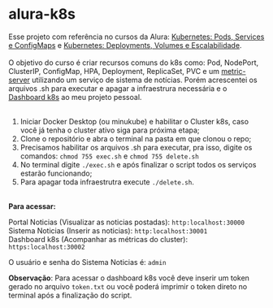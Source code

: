 # alura-k8s

Esse projeto com referência no cursos da Alura: [Kubernetes: Pods, Services e ConfigMaps](https://cursos.alura.com.br/course/kubernetes-pods-services-configmap) e [Kubernetes: Deployments, Volumes e Escalabilidade](https://cursos.alura.com.br/course/kubernetes-deployments-volumes-escalabilidade). <br/> <br/>
O objetivo do curso é criar recursos comuns do k8s como: Pod, NodePort, ClusterIP, ConfigMap, HPA, Deployment, ReplicaSet, PVC e um [metric-server](https://github.com/kubernetes-sigs/metrics-server) utilizando um serviço de sistema de notícias.
Porém acrescentei os arquivos .sh para executar e apagar a infraestrura necessária e o [Dashboard k8s](https://kubernetes.io/docs/tasks/access-application-cluster/web-ui-dashboard/) ao meu projeto pessoal. <br/> <br/>

1. Iniciar Docker Desktop (ou minukube) e habilitar o Cluster k8s, caso você já tenha o cluster ativo siga para próxima etapa;
2. Clone o repositório e abra o terminal na pasta em que clonou o repo;
3. Precisamos habilitar os arquivos .sh para executar, pra isso, digite os comandos: ```chmod 755 exec.sh``` e ```chmod 755 delete.sh```
4. No terminal digite ```./exec.sh``` e após finalizar o script todos os serviços estarão funcionando;
5. Para apagar toda infraestrutra execute ```./delete.sh```. <br/> <br/>

**Para acessar:** <br/>

Portal Noticias (Visualizar as noticias postadas): ```http:localhost:30000``` <br/>
Sistema Noticias (Inserir as noticias): ```http:localhost:30001``` <br/>
Dashboard k8s (Acompanhar as métricas do cluster): ```https:localhost:30002``` <br/>

O usuário e senha do Sistema Noticias é: ```admin```

**Observação**: Para acessar o dashboard k8s você deve inserir um token gerado no arquivo ```token.txt``` ou você poderá imprimir o token direto no terminal após a finalização do script.
